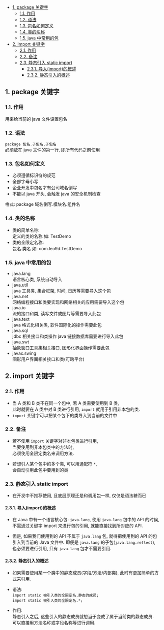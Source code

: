 <!-- TOC -->

- [1. package 关键字](#1-package-关键字)
  - [1.1. 作用](#11-作用)
  - [1.2. 语法](#12-语法)
  - [1.3. 包名如何定义](#13-包名如何定义)
  - [1.4. 类的名称](#14-类的名称)
  - [1.5. java 中常用的包](#15-java-中常用的包)
- [2. import 关键字](#2-import-关键字)
  - [2.1. 作用](#21-作用)
  - [2.2. 备注](#22-备注)
  - [2.3. 静态引入 static import](#23-静态引入-static-import)
    - [2.3.1. 导入(import)的概述](#231-导入import的概述)
    - [2.3.2. 静态引入的概述](#232-静态引入的概述)

<!-- /TOC -->

## 1. package 关键字

### 1.1. 作用
用来给当前的 java 文件设置包名

### 1.2. 语法
`package 包名.子包名.子包名`  
必须放在 java 文件的第一行, 即所有代码之前使用

### 1.3. 包名如何定义
- 必须遵循标识符的规范
- 全部字母小写
- 企业开发中包名才有公司域名倒写
- 不能以 java 开头, 会触发 java 的安全机制检查

格式: package 域名倒写.模块名.组件名

### 1.4. 类的名称
- 类的简单名称:   
  定义的类的名称 如: TestDemo
- 类的全限定名称:   
  包名.类名 如: com.leo9d.TestDemo

### 1.5. java 中常用的包
- java.lang   
  语言核心类, 系统自动导入
- java.util  
  java 工具类, 集合框架, 时间, 日历等需要导入这个包
- java.net  
  网络编程接口和类要实现和网络相关的应用需要导入这个包
- java.io  
  流的接口和类, 读写文件或图片等需要导入此包
- java.text  
  java 格式化相关类, 软件国际化的操作需要此包
- java.sql  
  jdbc 相关接口和类操作 java 链接数据库需要进行导入此包
- java.swt  
  抽象窗口工具集相关接口, 图形化界面操作需要此包
- javax.swing  
  图形用户界面相关接口和类(可跨平台)

## 2. import 关键字

### 2.1. 作用
- 当 A 类和 B 类不在同一个包中, 若 A 类需要使用到 B 类,  
此时就要在 A 类中对 B 类进行引用, `import` 就用于引用非本包的类.
- `import` 关键字可以把某个包下的类导入到当前的文件中

### 2.2. 备注
- 若不使用 `import` 关键字对非本包类进行引用,    
  当要使用到非本包类中的方法时,   
  必须使用全限定类名来调用方法.

- 若想引人某个包中的多个类, 可以用通配符 `*`,  
  会自动引用此包中要用到的类

### 2.3. 静态引入 static import
- 在开发中不推荐使用, 且底层原理还是和调用包一样, 仅仅是语法糖而已

#### 2.3.1. 导入(import)的概述
- 在 Java 中有一个语言核心包: `java.lang`, 使用 `java.lang` 包中的 API 的时候,  
  不需通过关键字 import 来进行包的引用, 就能直接找到所对应的 API.  

- 但是, 如果我们使用到的 API 不属于 `java.lang` 包, 就得把使用到的 API 的包  
  引入到当前的 Java 文件中. 即便是 `java.lang` 的子包(`java.lang.reflect`),  
  也必须要进行引用, 只有 `java.lang` 包才不需要引用.

#### 2.3.2. 静态引入的概述
- 如果需要使用某一个类中的静态成员(字段/方法/内部类), 此时有更加简单的方式来引用.

- 语法:  
  `import static 被引入类的全限定名.静态的成员;`  
  `import static 被引入类的全限定名.*;`  

- 作用:  
  静态引入之后, 这些引入的静态成员就想当于变成了属于当前类的静态成员.  
  可以直接用方法名称或字段名称等进行调用.